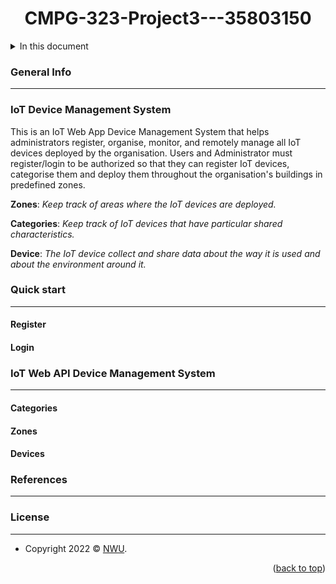 <a name="readme-top"></a>
<div id="header" align="center">
  <h1>CMPG-323-Project3---35803150</h1>
</div>

<details>
  <summary>In this document</summary/>
    <ol>
      <ul>
        <a href="#general-info">General Info</a>
        <ul>
          <li><a href="#register">Register</a></li>
          <li><a href="#login">Login</a></li>
        </ul>
      </ul>
      <ul><a href="#quick-start">Quick start</a></ul>
      <ul><a href="#iot-web-app-device-management-system">IoT Web App Device Management System</a>
        <ul>
          <li><a href="#categories">Categories</a></li>
          <li><a href="#zones">Zones</a></li>
          <li><a href="#devices">Devices</a></li>
        </ul>
      </ul>
      <ul><a href="#references">References</a></ul>
      <ul><a href="#license">License</a></ul>
    </ol>
</details>

### General Info
***
### IoT Device Management System
This is an IoT Web App Device Management System that helps administrators register, organise, monitor, and remotely manage all IoT devices deployed by the organisation. Users and Administrator must register/login to be authorized so that they can register IoT devices, categorise them and deploy them throughout  the  organisation's  buildings  in  predefined  zones. 

**Zones**: _Keep track of areas where the IoT devices are deployed._

**Categories**: _Keep track of IoT devices that have particular shared characteristics._

**Device**: _The IoT device collect and share data about the way it is used and about the environment around it._


### Quick start
***

#### Register


#### Login




### IoT Web API Device Management System
***

#### Categories

#### Zones

#### Devices

### References
***

### License
***


- Copyright 2022 © <a href="https://www.nwu.ac.za/" target="_blank">NWU</a>.

<p align="right">(<a href="#readme-top">back to top</a>)</p>
